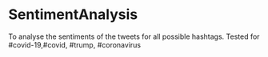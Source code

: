 # SentimentAnalysis
To analyse the sentiments of the tweets for all possible hashtags.
Tested for #covid-19,#covid, #trump, #coronavirus
